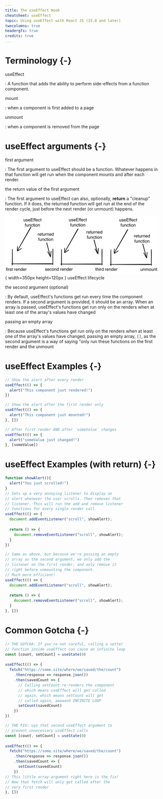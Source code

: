 ```yaml
---
title: The useEffect Hook
cheatsheet: useEffect
topic: Using useEffect with React JS (15.8 and later)
twocolumns: true
headergfx: true
credits: true
...
```


# Terminology {-}

useEffect

:   A function that adds the ability to perform side-effects from a function
component.

mount

:   when a component is first added to a page

unmount

:   when a component is removed from the page

# useEffect arguments {-}

first argument

:   The first argument to useEffect should be a 
function. Whatever happens in that function will get
run when the component mounts and 
after each render.

the return value of the first argument

:   The first argument to useEffect can also, optionally,
**return** a "cleanup" function. If it does, the returned
function will get run at the end of the render cycle,
just before the next render (or unmount) happens.

![useEffect lifecycle](./kickstart-frontend/images/useeffect_lifecycle.png){ width=350px height=120px }
useEffect lifecycle

the second argument (optional)

:   By default, useEffect's functions get run every time 
the component renders. If a
second argument is provided, it should be an array. When
an array is passed, useEffect's functions get run 
only on the renders when at least one of the array's
values have changed

passing an empty array

:   Because useEffect's functions get run only on the 
renders when at least one of the array's values have 
changed, passing an empty array, `[]`, as the second 
argument is a way of saying "only run these functions 
on the first render and the unmount


# useEffect Examples {-}

```javascript
// Show the alert after every render
useEffect(() => { 
  alert("This component just rendered!")
})
```

```javascript
// Show the alert after the first render only
useEffect(() => {
  alert("This component just mounted!")
}, [])
```

```javascript
// After first render AND after `someValue` changes
useEffect(() => {
  alert("someValue just changed!")
}, [someValue])
```

# useEffect Examples (with return) {-}

```javascript
function showAlert(){
  alert("You just scrolled!")
}
// Sets up a very annoying listener to display an 
// alert whenever the user scrolls. Then removes that 
// listener. This will run the add and remove listener
// functions for every single render call.
useEffect(() => {
  document.addEventListener("scroll", showAlert);

  return () => {
    document.removeEventListener("scroll", showAlert);
  }
})
```

```javascript
// Same as above, but because we're passing an empty 
// array as the second argument, we only add the 
// listener on the first render, and only remove it 
// right before unmounting the component. 
// Much more efficient!
useEffect(() => {
  document.addEventListener("scroll", showAlert);

  return () => {
    document.removeEventListener("scroll", showAlert);
  }
}, [])
```

# Common Gotcha {-}

```javascript
// THE GOTCHA: If you're not careful, calling a setter 
// function inside useEffect can cause an infinite loop
const [count, setCount] = useState(0)

useEffect(() => {
  fetch("https://some.site/where/we/saved/the/count")
    .then(response => response.json())
    .then(savedCount => {
      // Calling setCount re-renders the component
      // which means useEffect will get called 
      // again, which means setCount will get 
      // called again, aaaaand INFINITE LOOP
      setCount(savedCount)
    })
})
```

```javascript
// THE FIX: use that second useEffect argument to 
// prevent unnecessary useEffect calls
const [count, setCount] = useState(0)

useEffect(() => {
  fetch("https://some.site/where/we/saved/the/count")
    .then(response => response.json())
    .then(savedCount => {
      setCount(savedCount)
    })
// This little array argument right here is the fix!
// Now that fetch will only get called after the 
// very first render
}, [])
```
